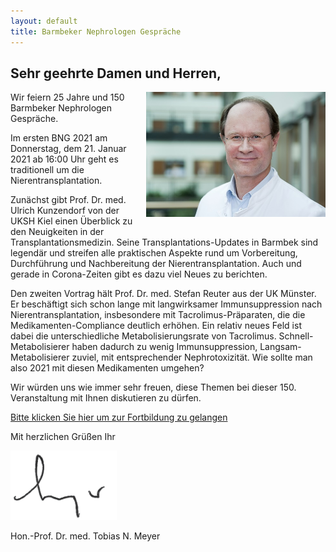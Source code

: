 ```yaml
---
layout: default
title: Barmbeker Nephrologen Gespräche
---
```

## Sehr geehrte Damen und Herren,

<img src="/assets/images/CA_Meyer.jpg" height="200rem" style="float:right; margin-left:20px; margin-bottom:20px;">
Wir feiern 25 Jahre und 150 Barmbeker Nephrologen Gespräche.  

Im ersten BNG 2021 am Donnerstag, dem 21. Januar 2021 ab 16:00 Uhr geht es traditionell um die Nierentransplantation.  

Zunächst gibt Prof. Dr. med. Ulrich Kunzendorf von der UKSH Kiel einen Überblick zu den Neuigkeiten in der Transplantationsmedizin. Seine Transplantations-Updates in Barmbek sind legendär und streifen alle praktischen Aspekte rund um Vorbereitung, Durchführung und Nachbereitung der Nierentransplantation. Auch und gerade in Corona-Zeiten gibt es dazu viel Neues zu berichten.  

Den zweiten Vortrag hält Prof. Dr. med. Stefan Reuter aus der UK Münster. Er beschäftigt sich schon lange mit langwirksamer Immunsuppression nach Nierentransplantation, insbesondere mit Tacrolimus-Präparaten, die die Medikamenten-Compliance deutlich erhöhen. Ein relativ neues Feld ist dabei die unterschiedliche Metabolisierungsrate von Tacrolimus. Schnell-Metabolisierer haben dadurch zu wenig Immunsuppression, Langsam-Metabolisierer zuviel, mit entsprechender Nephrotoxizität. Wie sollte man also 2021 mit diesen Medikamenten umgehen?  

Wir würden uns wie immer sehr freuen, diese Themen bei dieser 150. Veranstaltung mit Ihnen diskutieren zu dürfen.  

<a class="button" href="https://teams.microsoft.com/l/meetup-join/19%3ameeting_MTFhZjE5YmYtZjgwYS00YWRkLWIwMjItNDJjMTU5OTIwMjc5%40thread.v2/0?context=%7b%22Tid%22%3a%22e6160a47-a12e-4ab1-be56-bddd09456693%22%2c%22Oid%22%3a%2254de3200-43af-4cbb-8fde-9d0457be7bcb%22%7d" target="_blank">Bitte klicken Sie hier um zur Fortbildung zu gelangen</a>  

Mit herzlichen Grüßen Ihr  

![Unterschrift Prof. Meyer](/assets/images/unterschrift-meyer.png)  

Hon.-Prof. Dr. med. Tobias N. Meyer  
